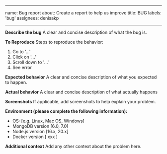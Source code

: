 
---
name: Bug report
about: Create a report to help us improve
title: BUG
labels: 'bug'
assignees: denisakp

---

**Describe the bug**
A clear and concise description of what the bug is.

**To Reproduce**
Steps to reproduce the behavior:
1. Go to '...'
2. Click on '…'
3. Scroll down to '…'
4. See error

**Expected behavior**
A clear and concise description of what you expected to happen.

**Actual behavior**
A clear and concise description of what actually happens

**Screenshots**
If applicable, add screenshots to help explain your problem.

**Environment (please complete the following information):**
- OS: [e.g. Linux, Mac OS, Windows]
- MongoDB version [6.0, 7.0]
- Node.js version [16.x, 20.x]
- Docker version [ xxx ]

**Additional context**
Add any other context about the problem here.